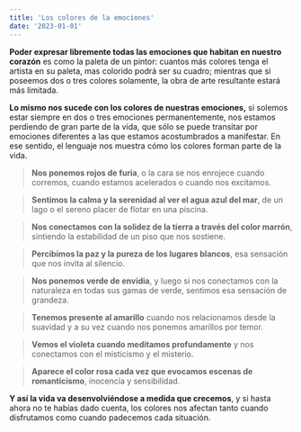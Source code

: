 ```yaml
---
title: 'Los colores de la emociones'
date: '2023-01-01'
---
```


**Poder expresar libremente todas las emociones que habitan en nuestro corazón** es como la paleta de un pintor: cuantos más colores tenga el artista en su paleta, mas colorido podrá ser su cuadro; mientras que si poseemos dos o tres colores solamente, la obra de arte resultante estará más limitada.  

**Lo mismo nos sucede con los colores de nuestras emociones,** si solemos estar siempre en dos o tres emociones permanentemente, nos estamos perdiendo de gran parte de la vida, que sólo se puede transitar por emociones diferentes a las que estamos acostumbrados a manifestar.
En ese sentido, el lenguaje nos muestra cómo los colores forman parte de la vida.

>**Nos ponemos rojos de furia**, o la cara se nos enrojece cuando corremos, cuando estamos acelerados o cuando nos excitamos.

>**Sentimos la calma y la serenidad al ver el agua azul del mar**, de un lago o el sereno placer de flotar en una piscina.

>**Nos conectamos con la solidez de la tierra a través del color marrón**, sintiendo la estabilidad de un piso que nos sostiene.

>**Percibimos la paz y la pureza de los lugares blancos**, esa sensación que nos invita al silencio.

>**Nos ponemos verde de envidia**, y luego si nos conectamos con la naturaleza en todas sus gamas de verde, sentimos esa sensación de grandeza.

>**Tenemos presente al amarillo** cuando nos relacionamos desde la suavidad y a su vez cuando nos ponemos amarillos por temor.

>**Vemos el violeta cuando meditamos profundamente** y nos conectamos con el misticismo y el misterio.

>**Aparece el color rosa cada vez que evocamos escenas de romanticismo**, inocencia y sensibilidad.  

**Y así la vida va desenvolviéndose a medida que crecemos**, y si hasta ahora no te habías dado cuenta, los colores nos afectan tanto cuando disfrutamos como cuando padecemos cada situación.